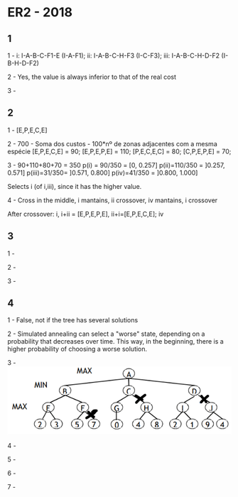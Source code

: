 # ER2 - 2018

## 1

1 - i: I-A-B-C-F1-E (I-A-F1); ii: I-A-B-C-H-F3 (I-C-F3); iii: I-A-B-C-H-D-F2 (I-B-H-D-F2)

2 - Yes, the value is always inferior to that of the real cost

3 -

## 2

1 - [E,P,E,C,E]

2 - 700 - Soma dos custos - 100*nº de zonas adjacentes com a mesma espécie
[E,P,E,C,E] = 90; [E,P,E,P,E] = 110; [P,E,C,E,C] = 80; [C,P,E,P,E] = 70;

3 - 90+110+80+70 = 350 p(i) = 90/350 = [0, 0.257]
p(ii)=110/350 = ]0.257, 0.571]
p(iii)=31/350= ]0.571, 0.800]
p(iv)=41/350 = ]0.800, 1.000]

Selects i (of i,iii), since it has the higher value.

4 - Cross in the middle, i mantains, ii crossover, iv mantains, i crossover

After crossover: i, i+ii = [E,P,E,P,E], ii+i=[E,P,E,C,E]; iv

## 3

1 -

2 -

3 -

## 4

1 - False, not if the tree has several solutions

2 - Simulated annealing can select a "worse" state, depending on a probability that decreases over time.
This way, in the beginning, there is a higher probability of choosing a worse solution.

3 - ![](imgs/2018er2_4_c.png)

4 - 

5 -

6 -

7 - 